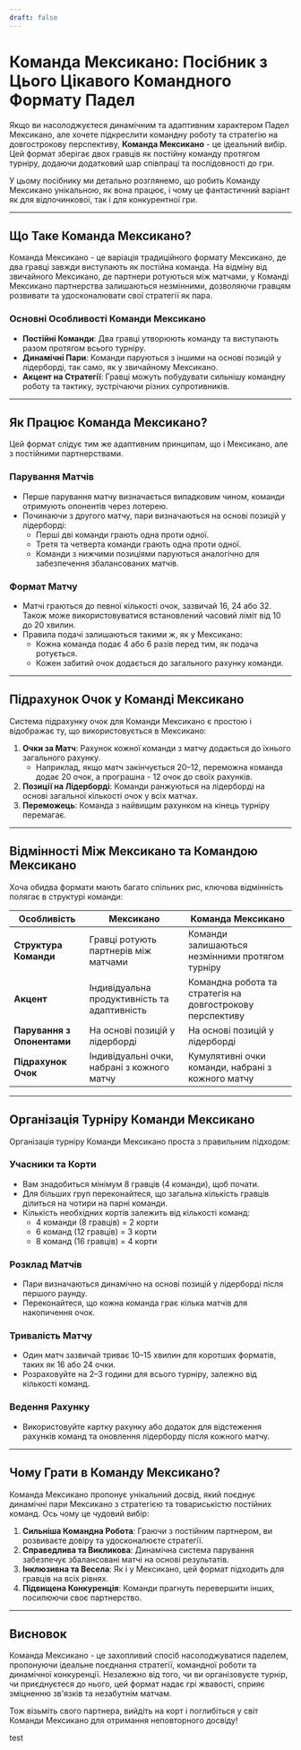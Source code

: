 ```yaml
---
draft: false
---
```

# Команда Мексикано: Посібник з Цього Цікавого Командного Формату Падел

Якщо ви насолоджуєтеся динамічним та адаптивним характером Падел Мексикано, але хочете підкреслити командну роботу та стратегію на довгострокову перспективу, **Команда Мексикано** - це ідеальний вибір. Цей формат зберігає двох гравців як постійну команду протягом турніру, додаючи додатковий шар співпраці та послідовності до гри.

У цьому посібнику ми детально розглянемо, що робить Команду Мексикано унікальною, як вона працює, і чому це фантастичний варіант як для відпочинкової, так і для конкурентної гри.

---

## **Що Таке Команда Мексикано?**

Команда Мексикано - це варіація традиційного формату Мексикано, де два гравці завжди виступають як постійна команда. На відміну від звичайного Мексикано, де партнери ротуються між матчами, у Команді Мексикано партнерства залишаються незмінними, дозволяючи гравцям розвивати та удосконалювати свої стратегії як пара.

### **Основні Особливості Команди Мексикано**
- **Постійні Команди**: Два гравці утворюють команду та виступають разом протягом всього турніру.
- **Динамічні Пари**: Команди паруються з іншими на основі позицій у лідерборді, так само, як у звичайному Мексикано.
- **Акцент на Стратегії**: Гравці можуть побудувати сильнішу командну роботу та тактику, зустрічаючи різних супротивників.

---

## **Як Працює Команда Мексикано?**

Цей формат слідує тим же адаптивним принципам, що і Мексикано, але з постійними партнерствами.

### **Парування Матчів**
- Перше парування матчу визначається випадковим чином, команди отримують опонентів через лотерею.
- Починаючи з другого матчу, пари визначаються на основі позицій у лідерборді:
  - Перші дві команди грають одна проти одної.
  - Третя та четверта команди грають одна проти одної.
  - Команди з нижчими позиціями паруються аналогічно для забезпечення збалансованих матчів.

### **Формат Матчу**
- Матчі граються до певної кількості очок, зазвичай 16, 24 або 32. Також може використовуватися встановлений часовий ліміт від 10 до 20 хвилин.
- Правила подачі залишаються такими ж, як у Мексикано:
  - Кожна команда подає 4 або 6 разів перед тим, як подача ротується.
  - Кожен забитий очок додається до загального рахунку команди.

---

## **Підрахунок Очок у Команді Мексикано**

Система підрахунку очок для Команди Мексикано є простою і відображає ту, що використовується в Мексикано:

1. **Очки за Матч**: Рахунок кожної команди з матчу додається до їхнього загального рахунку.
   - Наприклад, якщо матч закінчується 20–12, переможна команда додає 20 очок, а програшна - 12 очок до своїх рахунків.
2. **Позиції на Лідерборді**: Команди ранжуються на лідерборді на основі загальної кількості очок у всіх матчах.
3. **Переможець**: Команда з найвищим рахунком на кінець турніру перемагає.

---

## **Відмінності Між Мексикано та Командою Мексикано**

Хоча обидва формати мають багато спільних рис, ключова відмінність полягає в структурі команди:

| **Особливість**        | **Мексикано**                                   | **Команда Мексикано**                             |
|-------------------------|-------------------------------------------------|---------------------------------------------------|
| **Структура Команди**   | Гравці ротують партнерів між матчами           | Команди залишаються незмінними протягом турніру   |
| **Акцент**              | Індивідуальна продуктивність та адаптивність    | Командна робота та стратегія на довгострокову перспективу |
| **Парування з Опонентами** | На основі позицій у лідерборді               | На основі позицій у лідерборді                    |
| **Підрахунок Очок**     | Індивідуальні очки, набрані з кожного матчу     | Кумулятивні очки команди, набрані з кожного матчу |

---

## **Організація Турніру Команди Мексикано**

Організація турніру Команди Мексикано проста з правильним підходом:

### **Учасники та Корти**
- Вам знадобиться мінімум 8 гравців (4 команди), щоб почати.
- Для більших груп переконайтеся, що загальна кількість гравців ділиться на чотири на парні команди.
- Кількість необхідних кортів залежить від кількості команд:
  - 4 команди (8 гравців) = 2 корти
  - 6 команд (12 гравців) = 3 корти
  - 8 команд (16 гравців) = 4 корти

### **Розклад Матчів**
- Пари визначаються динамічно на основі позицій у лідерборді після першого раунду.
- Переконайтеся, що кожна команда грає кілька матчів для накопичення очок.

### **Тривалість Матчу**
- Один матч зазвичай триває 10–15 хвилин для коротших форматів, таких як 16 або 24 очки.
- Розраховуйте на 2–3 години для всього турніру, залежно від кількості команд.

### **Ведення Рахунку**
- Використовуйте картку рахунку або додаток для відстеження рахунків команд та оновлення лідерборду після кожного матчу.

---

## **Чому Грати в Команду Мексикано?**

Команда Мексикано пропонує унікальний досвід, який поєднує динамічні пари Мексикано з стратегією та товариськістю постійних команд. Ось чому це чудовий вибір:

1. **Сильніша Командна Робота**: Граючи з постійним партнером, ви розвиваєте довіру та удосконалюєте стратегії.
2. **Справедлива та Викликова**: Динамічна система парування забезпечує збалансовані матчі на основі результатів.
3. **Інклюзивна та Весела**: Як і у Мексикано, цей формат підходить для гравців на всіх рівнях.
4. **Підвищена Конкуренція**: Команди прагнуть перевершити інших, посилюючи своє партнерство.

---

## **Висновок**

Команда Мексикано - це захопливий спосіб насолоджуватися паделем, пропонуючи ідеальне поєднання стратегії, командної роботи та динамічної конкуренції. Незалежно від того, чи ви організовуєте турнір, чи приєднуєтеся до нього, цей формат надає грі жвавості, сприяє зміцненню зв'язків та незабутнім матчам.

Тож візьміть свого партнера, вийдіть на корт і поглибіться у світ Команди Мексикано для отримання неповторного досвіду!

test